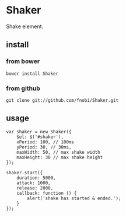 Shaker
======

Shake element.

## install

### from bower
```
bower install Shaker
```

### from github
```
git clone git://github.com/fnobi/Shaker.git
```

## usage
```
var shaker = new Shaker({
    $el: $('#shaker'),
    xPeriod: 100, // 100ms
    yPeriod: 30, // 30ms,
    maxWidth: 50, // max shake width
    maxHeight: 30 // max shake height
});

shaker.start({
    duration: 5000,
    attack: 1000,
    release: 2000,
    callback: function () {
        alert('shake has started & ended.');
    }
});

```